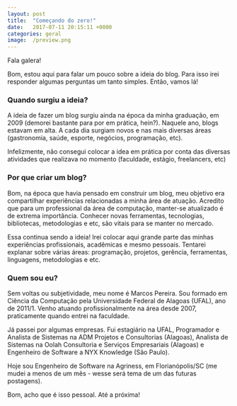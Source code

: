 ```yaml
---
layout: post
title:  "Começando do zero!"
date:   2017-07-11 20:15:11 +0000
categories: geral
image:  /preview.png
---
```


Fala galera!

Bom, estou aqui para falar um pouco sobre a ideia do blog. Para isso irei responder algumas perguntas um tanto simples. Então, vamos lá!

### Quando surgiu a ideia?

A ideia de fazer um blog surgiu ainda na época da minha graduação, em 2009 (demorei bastante para por em prática, hein?). Naquele ano, blogs estavam em alta. A cada dia surgiam novos e nas mais diversas áreas (gastronomia, saúde, esporte, negócios, programação, etc).

Infelizmente, não consegui colocar a idea em prática por conta das diversas atividades que realizava no momento (faculdade, estágio, freelancers, etc)

### Por que criar um blog?

Bom, na época que havia pensado em construir um blog, meu objetivo era compartilhar experiências relacionadas a minha área de atuação. Acredito que para um professional da área de computação, manter-se atualizado é de extrema importância. Conhecer novas ferramentas, tecnologias, bibliotecas, metodologias e etc, são vitais para se manter no mercado.

Essa continua sendo a ideia! Irei colocar aqui grande parte das minhas experiências profissionais, acadêmicas e mesmo pessoais. Tentarei explanar sobre várias áreas: programação, projetos, gerência, ferramentas, linguagens, metodologias e etc.

### Quem sou eu?

Sem voltas ou subjetividade, meu nome é Marcos Pereira. Sou formado em Ciência da Computação pela Universidade Federal de Alagoas (UFAL), ano de 2011/1. Venho atuando profissionalmente na área desde 2007, praticamente quando entrei na faculdade.

Já passei por algumas empresas. Fui estagiário na UFAL, Programador e Analista de Sistemas na ADM Projetos e Consultorias (Alagoas), Analista de Sistemas na Oolah Consultoria e Serviços Empresariais (Alagoas) e Engenheiro de Software a NYX Knowledge (São Paulo).

Hoje sou Engenheiro de Software na Agriness, em Florianópolis/SC (me mudei a menos de um mês - wesse será tema de um das futuras postagens).

Bom, acho que é isso pessoal. Até a próxima!
